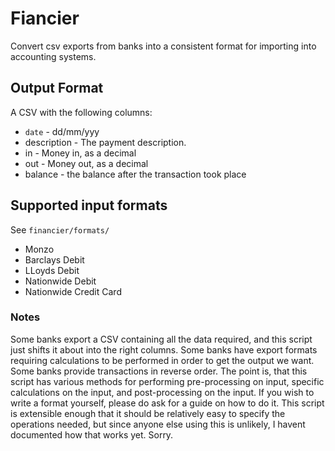 # Fiancier

Convert csv exports from banks into a consistent format for 
importing into accounting systems.

## Output Format
A CSV with the following columns:
* `date` - dd/mm/yyy
* description - The payment description.
* in - Money in, as a decimal
* out - Money out, as a decimal
* balance - the balance after the transaction took place

## Supported input formats
See `financier/formats/`

* Monzo
* Barclays Debit
* LLoyds Debit
* Nationwide Debit
* Nationwide Credit Card

### Notes
Some banks export a CSV containing all the data required, and this script just shifts it about into the right columns.
Some banks have export formats requiring calculations to be performed
in order to get the output we want.
Some banks provide transactions in reverse order.
The point is, that this script has various methods for performing pre-processing on input,
specific calculations on the input, and post-processing on the input.
If you wish to write a format yourself, please do ask for a guide on how to do
it. This script is extensible enough that it should be 
relatively easy to specify the operations needed, but since anyone else using
this is unlikely, I havent documented how that works yet. Sorry.
